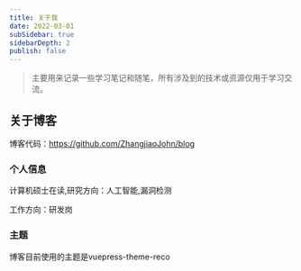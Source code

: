 ```yaml
---
title: 关于我
date: 2022-03-01
subSidebar: true
sidebarDepth: 2
publish: false
---
```


> 主要用来记录一些学习笔记和随笔，所有涉及到的技术或资源仅用于学习交流。

## 关于博客

博客代码：<https://github.com/ZhangjiaoJohn/blog>

### 个人信息

计算机硕士在读,研究方向：人工智能,漏洞检测

工作方向：研发岗

### 主题

博客目前使用的主题是vuepress-theme-reco
